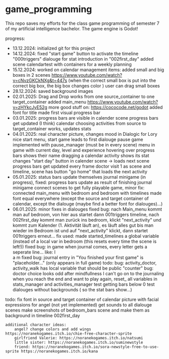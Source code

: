 # game_programming

This repo saves my efforts for the class game programming of semester 7 of my artificial intelligence bachelor.
The game engine is Godot!


progress:
* 13.12.2024: initialized git for this project 
* 14.12.2024: 
    fixed "start game" button to activate the timeline "000triggers"
    dialouge for stat introduction in "002first_day"
    added scene calendartest with containers for a weekly planning 
* 15.12.2024: 
    worked on calendar management items: 
    added small and big boxes in 2 scenes https://www.youtube.com/watch?v=cNvzGKCkNXg&t=447s
    (when the correct small box is put into the correct big box, the big box changes color )
    user can drag small boxes
* 28.12.2024:
    saved background images
* 02.01.2025: 
    Drag and Drop works from one source_container to one target_container
    added main_menu https://www.youtube.com/watch?v=zHYkcJyE52g more good stuff on: https://cococode.net/godot
    added font for title
    made first visual progress bar
* 03.01.2025:
    progress bars are visible in calender scene
    progress bars get updated (I think)
    calendar choosing activities from source to target_container works, updates stats
* 04.01.2025:
    real character picture, changes mood in Dialogic for Lory
    nice start menu, start game leads to first dialouge
    pause game implemented with pause_manager (must be in every scene)
    menu in game with current day, level and experience
    hovering over progress bars shows their name
    dragging a calendar activity shows its stat changes
    "start day" button in calender scene -> loads next scene 
    progress bars get updated every frame
    doctor visit 1 as scene and timeline, scene has button "go home" that loads the next activity
* 05.01.2025: 
    status bars update themselves
    journal minigame (in progress), fixed: progress bars update as result of finishing journal minigame
    connect scenes to get fully playable game, minor fix: connected main_menu with bedroom and bedroom with timelines
    made font equal everywhere (except the source and target container of calendar, except the dialouge (maybe find a better font for dialouges)...)
* 06.01.2025:
    minor fixes in dialouges
     fixed bug: nach Main_menu kommt man auf bedroom, von hier aus startet dann 001triggers timeline,
     nach 002first_day kommt man zurück ins bedroom, klickt "next_activity" und kommt zum Kalender (1. Aktivität läuft an), es läuft alles gut bis man wieder im Bedroom ist und auf "next_activity" klickt, dann startet 001triggers erneut...
     fix used: made started_timelines a global variable (instead of a local var in bedroom (this resets every time the scene is left!))
    fixed bug: in game when journal comes, every letter gets a seperate line... like:
      I  
      a
      m
    fixed bug: journal entry in "You finished your first game" is "placeholder..." (only appears in full game)
todo:
    bug: activity_doctor, activity_walk has local variable that should be public "counter"
    bug: doctor choice looks odd
    after mindfullness I can't go on to the journaling
    when you reach the end and want to play again, reset_ all variables in stats_manager and activities_manager
    test getting bars below 0
    test dialouges without backgrounds ( so the stat bars show...)
    

todo:
    fix font in source and target container of calendar
    picture with facial expressions for angel (not yet implemented)
    get sounds to all dialouge scenes
    make screenshots of bedroom_bars scene and make them as background in timeline 002first_day
   

    additional character ideas: 
        angel? change colors and add wings https://noranekogames.itch.io/chie-free-character-sprite
        girlfriend Valerie: https://noranekogames.itch.io/natsumi 
        little sister: https://noranekogames.itch.io/suminewstyle
        friend: https://noranekogames.itch.io/sora-newstyle-free-to-use-sprite https://noranekogames.itch.io/kana 

